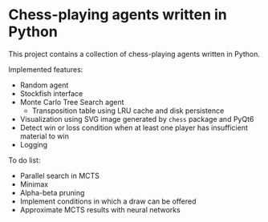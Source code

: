 # Chess-playing agents written in Python

This project contains a collection of chess-playing agents written in Python.

Implemented features:

- Random agent
- Stockfish interface
- Monte Carlo Tree Search agent
  - Transposition table using LRU cache and disk persistence
- Visualization using SVG image generated by `chess` package and PyQt6
- Detect win or loss condition when at least one player has insufficient material to win
- Logging

To do list:

- Parallel search in MCTS
- Minimax
- Alpha-beta pruning
- Implement conditions in which a draw can be offered
- Approximate MCTS results with neural networks

